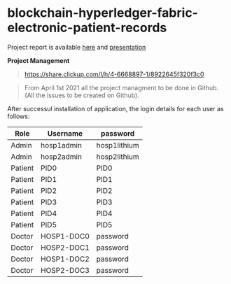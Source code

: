 # blockchain-hyperledger-fabric-electronic-patient-records

Project report is available [here](https://github.com/kshitijyelpale/blockchain-hyperledger-fabric-electronic-patient-records/blob/main/docs/Final%20report.pdf) and [presentation](https://github.com/kshitijyelpale/blockchain-hyperledger-fabric-electronic-patient-records/blob/main/docs/Final%20presentation.pdf)

**Project Management**

> https://share.clickup.com/l/h/4-6668897-1/8922645f320f3c0

> From April 1st 2021 all the project managment to be done in Github. (All the issues to be created on Github). 

After successul installation of application, the login details for each user as follows: 

Role | Username | password
--- | --- | --- 
Admin | hosp1admin | hosp1lithium
Admin | hosp2admin | hosp2lithium
Patient | PID0 | PID0
Patient | PID1 | PID1
Patient | PID2 | PID2
Patient | PID3 | PID3
Patient | PID4 | PID4
Patient | PID5 | PID5
Doctor | HOSP1-DOC0 | password
Doctor | HOSP2-DOC1 | password
Doctor | HOSP1-DOC2 | password
Doctor | HOSP2-DOC3 | password


